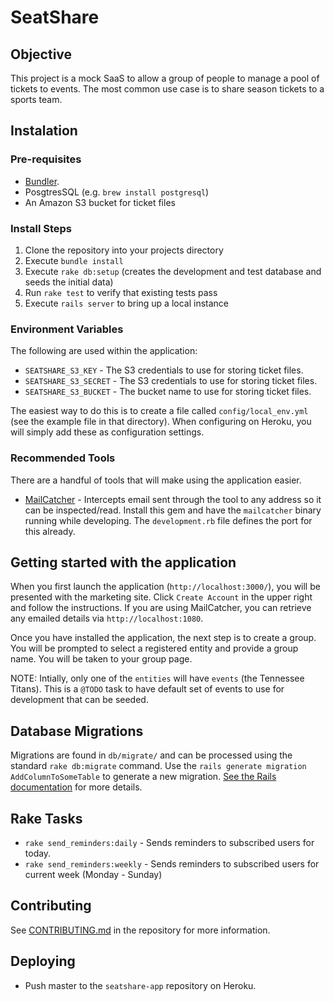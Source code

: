 # SeatShare

## Objective

This project is a mock SaaS to allow a group of people to manage a pool of tickets to events. The most common use case is to share season tickets to a sports team.

## Instalation

### Pre-requisites

* [Bundler](http://bundler.io/).
* PosgtresSQL (e.g. `brew install postgresql`)
* An Amazon S3 bucket for ticket files
 
### Install Steps

1. Clone the repository into your projects directory
2. Execute `bundle install`
3. Execute `rake db:setup` (creates the development and test database and seeds the initial data)
4. Run `rake test` to verify that existing tests pass
5. Execute `rails server` to bring up a local instance

### Environment Variables

The following are used within the application:

* `SEATSHARE_S3_KEY` - The S3 credentials to use for storing ticket files.
* `SEATSHARE_S3_SECRET` - The S3 credentials to use for storing ticket files.
* `SEATSHARE_S3_BUCKET` - The bucket name to use for storing ticket files.

The easiest way to do this is to create a file called `config/local_env.yml` (see the example file in that directory). When configuring on Heroku, you will simply add these as configuration settings.

### Recommended Tools

There are a handful of tools that will make using the application easier.

* [MailCatcher](http://mailcatcher.me/) - Intercepts email sent through the tool to any address so it can be inspected/read.  Install this gem and have the `mailcatcher` binary running while developing. The `development.rb` file defines the port for this already.

## Getting started with the application

When you first launch the application (`http://localhost:3000/`), you will be presented with the marketing site. Click `Create Account` in the upper right and follow the instructions. If you are using MailCatcher, you can retrieve any emailed details via `http://localhost:1080`.

Once you have installed the application, the next step is to create a group. You will be prompted to select a registered entity and provide a group name. You will be taken to your group page.

NOTE: Intially, only one of the `entities` will have `events` (the Tennessee Titans). This is a `@TODO` task to have default set of events to use for development that can be seeded.

## Database Migrations

Migrations are found in `db/migrate/` and can be processed using the standard `rake db:migrate` command. Use the `rails generate migration AddColumnToSomeTable` to generate a new migration. [See the Rails documentation](http://guides.rubyonrails.org/migrations.html) for more details.

## Rake Tasks

* `rake send_reminders:daily` - Sends reminders to subscribed users for today.
* `rake send_reminders:weekly` - Sends reminders to subscribed users for current week (Monday - Sunday)

## Contributing

See [CONTRIBUTING.md](https://github.com/stephenyeargin/seatshare-rails/blob/master/CONTRIBUTING.md) in the repository for more information.

## Deploying

* Push master to the `seatshare-app` repository on Heroku.